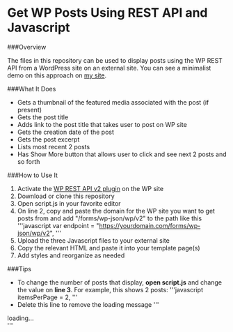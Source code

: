# Get WP Posts Using REST API and Javascript

###Overview

The files in this repository can be used to display posts using the WP REST API from a WordPress site on an external site. You can see a minimalist demo on this approach on [my site](http://nathanegraham.github.io/).

###What It Does

* Gets a thumbnail of the featured media associated with the post (if present)
* Gets the post title
* Adds link to the post title that takes user to post on WP site
* Gets the creation date of the post
* Gets the post excerpt
* Lists most recent 2 posts
* Has Show More button that allows user to click and see next 2 posts and so forth

###How to Use It

1. Activate the [WP REST API v2 plugin](https://wordpress.org/plugins/rest-api/) on the WP site
2. Download or clone this repository
2. Open script.js in your favorite editor
3. On line 2, copy and paste the domain for the WP site you want to get posts from and add "/forms/wp-json/wp/v2" to the path like this
'''javascript
var endpoint = "https://yourdomain.com/forms/wp-json/wp/v2",
'''
4. Upload the three Javascript files to your external site
5. Copy the relevant HTML and paste it into your template page(s)
6. Add styles and reorganize as needed

###Tips

* To change the number of posts that display, **open script.js** and change the value on **line 3**. For example, this shows 2 posts:
'''javascript
itemsPerPage = 2,
'''
* Delete this line to remove the loading message
'''
<div class="loading" v-show="loading">loading...</div>
'''
